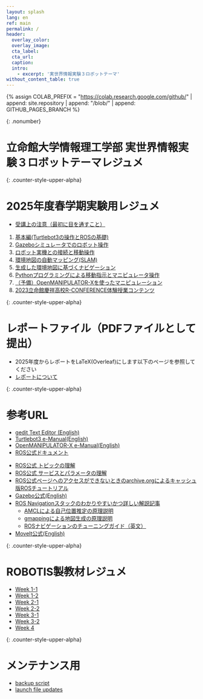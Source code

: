 ```yaml
---
layout: splash
lang: en
ref: main
permalink: /
header:
  overlay_color:
  overlay_image:
  cta_label:
  cta_url:
  caption:
  intro:
    - excerpt: '実世界情報実験３ロボットテーマ'
without_content_table: true
---
```

<!-- {% assign GITHUB_PAGES_BRANCH = "master" %} -->
{% assign COLAB_PREFIX = "https://colab.research.google.com/github/"
   | append: site.repository | append: "/blob/"
   | append: GITHUB_PAGES_BRANCH %}

{: .nonumber}
# 立命館大学情報理工学部 実世界情報実験３ロボットテーマレジュメ

{: .counter-style-upper-alpha}
# 2025年度春学期実験用レジュメ
- [受講上の注意（最初に目を通すこと）](/docs/remarks)

1. [基本編(Turtlebot3の操作とROSの基礎)](/docs/basic)
1. [Gazeboシミュレータでのロボット操作](/docs/gazebo)
1. [ロボット実機との接続と移動操作](/docs/turtlebot3)
1. [環境地図の自動マッピング(SLAM)](/docs/slam)
1. [生成した環境地図に基づくナビゲーション](/docs/navigation)
1. [Pythonプログラミングによる移動指示とマニピュレータ操作](/docs/patrol)
1. [（予備）OpenMANIPULATOR-Xを使ったマニピュレーション](/docs/manipulation)
1. [2023立命館慶祥高校R-CONFERENCE体験授業コンテンツ](/docs/keisho2023)

{: .counter-style-upper-alpha}
# レポートファイル（PDFファイルとして提出）
-  2025年度からレポートをLaTeX(Overleaf)にします以下のページを参照してください
-  [レポートについて](/docs/report)

{: .counter-style-upper-alpha}
# 参考URL
- [gedit Text Editor (English)](https://help.gnome.org/users/gedit/stable/)
- [Turtlebot3 e-Manual(English)](https://emanual.robotis.com/docs/en/platform/turtlebot3/overview/)
- [OpenMANIPULATOR-X e-Manual(English)](https://emanual.robotis.com/docs/en/platform/openmanipulator_x/overview/)
- [ROS公式ドキュメント](http://wiki.ros.org/ja/ROS) 
<!-- （[ミラー１](https://ghostarchive.org/ros/wiki.ros.org/ja.html)）（[ミラー２](http://mirror.umd.edu/roswiki/ja.html)）-->
- [ROS公式 トピックの理解](http://wiki.ros.org/ja/ROS/Tutorials/UnderstandingTopics)
- [ROS公式 サービスとパラメータの理解](http://wiki.ros.org/ja/ROS/Tutorials/UnderstandingServicesParams)
- [ROS公式ページヘのアクセスができないときのarchive.orgによるキャッシュ版ROSチュートリアル](http://web.archive.org/web/20200920235105/https://wiki.ros.org/ja/ROS/Tutorials)
- [Gazebo公式(English)](http://gazebosim.org/)
- [ROS Navigationスタックのわかりやすいかつ詳しい解説記事](https://qiita.com/MoriKen/items/0b75ab291ab0d95c37c2)
  - [AMCLによる自己位置推定の原理説明](https://qiita.com/MoriKen/items/dfb6eb168649873589f0)
  - [gmappingによる地図生成の原理説明](https://qiita.com/MoriKen/items/0f2550a2adbdcd3da04e)
  - [ROSナビゲーションのチューニングガイド（英文）](https://kaiyuzheng.me/documents/navguide.pdf)
- [MoveIt公式(English)](http://docs.ros.org/melodic/api/moveit_tutorials/html/doc/getting_started/getting_started.html)

{: .counter-style-upper-alpha}
# ROBOTIS製教材レジュメ

- [Week 1-1](/docs/week1-1)
- [Week 1-2](/docs/week1-2)
- [Week 2-1](/docs/week2-1)
- [Week 2-2](/docs/week2-2)
- [Week 3-1](/docs/week3-1)
- [Week 3-2](/docs/week3-2)
- [Week 4](/docs/week4)

{: .counter-style-upper-alpha}
# メンテナンス用
- [backup script](backup.sh)
- [launch file updates](launch.tar.gz)


